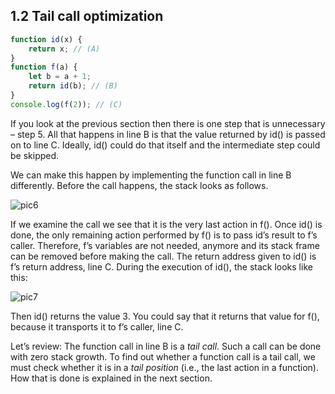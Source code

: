 ## 1.2 Tail call optimization 

```js
function id(x) {
    return x; // (A)
}
function f(a) {
    let b = a + 1;
    return id(b); // (B)
}
console.log(f(2)); // (C)
```

If you look at the previous section then there is one step that is unnecessary – step 5. All that happens in line B is that the value returned by id() is passed on to line C. Ideally, id() could do that itself and the intermediate step could be skipped.

We can make this happen by implementing the function call in line B differently. Before the call happens, the stack looks as follows.

![pic6](http://2ality.com/2015/06/tail-call-optimization/stack_frames_2.jpg)

If we examine the call we see that it is the very last action in f(). Once id() is done, the only remaining action performed by f() is to pass id’s result to f’s caller. Therefore, f’s variables are not needed, anymore and its stack frame can be removed before making the call. The return address given to id() is f’s return address, line C. During the execution of id(), the stack looks like this:

![pic7](http://2ality.com/2015/06/tail-call-optimization/stack_frames_2_tco.jpg)

Then id() returns the value 3. You could say that it returns that value for f(), because it transports it to f’s caller, line C.

Let’s review: The function call in line B is a *tail call*. Such a call can be done with zero stack growth. To find out whether a function call is a tail call, we must check whether it is in a *tail position* (i.e., the last action in a function). How that is done is explained in the next section.